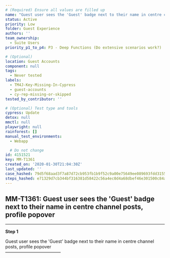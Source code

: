 ```yaml
---
# (Required) Ensure all values are filled up
name: "Guest user sees the 'Guest' badge next to their name in centre channel posts, profile popover"
status: Active
priority: Low
folder: Guest Experience
authors: ''
team_ownership:
  - Suite Users
priority_p1_to_p4: P3 - Deep Functions (Do extensive scenarios work?)

# (Optional)
location: Guest Accounts
component: null
tags:
  - Never tested
labels:
  - TM4J-Key-Missing-In-Cypress
  - guest-accounts
  - cy-rep-missing-or-skipped
tested_by_contributor: ''

# (Optional) Test type and tools
cypress: Update
detox: null
mmctl: null
playwright: null
rainforest: []
manual_test_environments:
  - Webapp

  # Do not change
id: 4151521
key: MM-T1361
created_on: '2020-01-30T21:04:30Z'
last_updated: ''
case_hashed: 79d5f68aad3f7a87d72cb953fb1b9f52c9a00e75649ee089693fdd3155719d91e1106da51569a7c8ec42b8691a9f8025
steps_hashed: e71329d7cb344bf316381d58422c56a4ec0d4a68dbef46e301500c84ac05d9c2aaeabab28a474eae52cc22113484068b
---
```


<!-- (Auto-generated) Based on frontmatter's "key" and "name" -->

## MM-T1361: Guest user sees the 'Guest' badge next to their name in centre channel posts, profile popover

---

**Step 1**

Guest user sees the 'Guest' badge next to their name in centre channel posts, profile popover\
–––––––––––––––––––––––––
